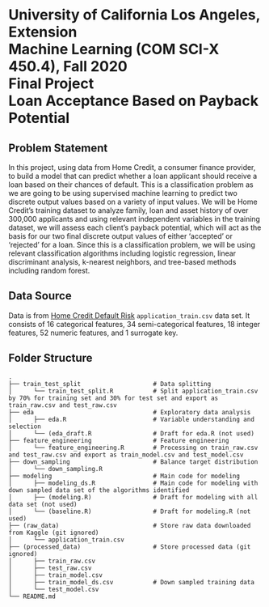 #  University of California Los Angeles, Extension<br>Machine Learning (COM SCI-X 450.4), Fall 2020<br>Final Project<br>Loan Acceptance Based on Payback Potential
## Problem Statement
In this project, using data from Home Credit, a consumer finance provider, to build a model that can predict whether a loan applicant should receive a loan based on their chances of default. This is a classification problem as we are going to be using supervised machine learning to predict two discrete output values based on a variety of input values. We will be Home Credit’s training dataset to analyze family, loan and asset history of over 300,000 applicants and using relevant independent variables in the training dataset, we will assess each client’s payback potential, which will act as the basis for our two final discrete output values of either ‘accepted’ or ‘rejected’ for a loan. Since this is a classification problem, we will be using relevant classification algorithms including logistic regression, linear discriminant analysis, k-nearest neighbors, and tree-based methods including random forest.

## Data Source
Data is from [Home Credit Default Risk](https://www.kaggle.com/c/home-credit-default-risk/overview) `application_train.csv` data set. It consists of 16
categorical features, 34 semi-categorical features, 18 integer features, 52 numeric features, and 1 surrogate key.

## Folder Structure
~~~
.
├── train_test_split                    # Data splitting
│      └── train_test_split.R           # Split application_train.csv by 70% for training set and 30% for test set and export as train_raw.csv and test_raw.csv
├── eda                                 # Exploratory data analysis
│      ├── eda.R                        # Variable understanding and selection
│      └── (eda_draft.R                 # Draft for eda.R (not used)
├── feature_engineering                 # Feature engineering
│      └── feature_engineering.R        # Processing on train_raw.csv and test_raw.csv and export as train_model.csv and test_model.csv
├── down_sampling                       # Balance target distribution
│      └── down_sampling.R 
├── modeling                            # Main code for modeling
│      ├── modeling_ds.R                # Main code for modeling with down sampled data set of the algorithms identified
│      ├── (modeling.R)                 # Draft for modeling with all data set (not used)
│      └── (baseline.R)                 # Draft for modeling.R (not used)
├── (raw_data)                          # Store raw data downloaded from Kaggle (git ignored)
│      └── application_train.csv
├── (processed_data)                    # Store processed data (git ignored)
│      ├── train_raw.csv
│      ├── test_raw.csv
│      ├── train_model.csv
│      ├── train_model_ds.csv           # Down sampled training data
│      └── test_model.csv
└── README.md
~~~
